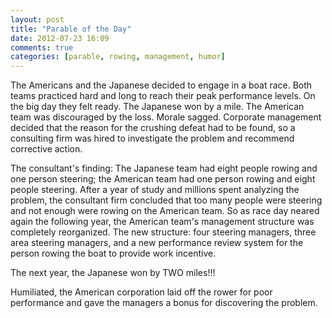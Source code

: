 ```yaml
---
layout: post
title: "Parable of the Day"
date: 2012-07-23 16:09
comments: true
categories: [parable, rowing, management, humor]
---
```


The Americans and the Japanese decided to engage in a boat race. Both
teams practiced hard and long to reach their peak performance levels.
On the big day they felt ready. The Japanese won by a mile. The
American team was discouraged by the loss. Morale sagged. Corporate
management decided that the reason for the crushing defeat had to be
found, so a consulting firm was hired to investigate the problem and
recommend corrective action.

<!-- more -->

The consultant's finding: The Japanese team had eight people rowing
and one person steering; the American team had one person rowing and
eight people steering. After a year of study and millions spent
analyzing the problem, the consultant firm concluded that too many
people were steering and not enough were rowing on the American
team. So as race day neared again the following year, the American
team's management structure was completely reorganized. The new
structure: four steering managers, three area steering managers, and a
new performance review system for the person rowing the boat to
provide work incentive.

The next year, the Japanese won by TWO miles!!! 

Humiliated, the American corporation laid off the rower for poor
performance and gave the managers a bonus for discovering the problem.
